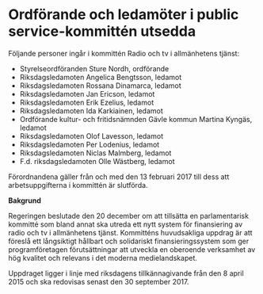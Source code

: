 # Ordförande och ledamöter i public service-kommittén utsedda

Följande personer ingår i kommittén Radio och tv i allmänhetens tjänst:

* Styrelseordföranden Sture Nordh, ordförande
* Riksdagsledamoten Angelica Bengtsson, ledamot
* Riksdagsledamoten Rossana Dinamarca, ledamot
* Riksdagsledamoten Jan Ericson, ledamot
* Riksdagsledamoten Erik Ezelius, ledamot
* Riksdagsledamoten Ida Karkiainen, ledamot
* Ordförande kultur\- och fritidsnämnden Gävle kommun Martina Kyngäs, ledamot
* Riksdagsledamoten Olof Lavesson, ledamot
* Riksdagsledamoten Per Lodenius, ledamot
* Riksdagsledamoten Niclas Malmberg, ledamot
* F.d. riksdagsledamoten Olle Wästberg, ledamot

Förordnandena gäller från och med den 13 februari 2017 till dess att arbetsuppgifterna i kommittén är slutförda.

**Bakgrund**

Regeringen beslutade den 20 december om att tillsätta en parlamentarisk kommitté som bland annat ska utreda ett nytt system för finansiering av radio och tv i allmänhetens tjänst. Kommitténs huvudsakliga uppdrag är att föreslå ett långsiktigt hållbart och solidariskt finansieringssystem som ger programföretagen förutsättningar att utveckla en oberoende verksamhet av hög kvalitet och relevans i det moderna medielandskapet.

Uppdraget ligger i linje med riksdagens tillkännagivande från den 8 april 2015 och ska redovisas senast den 30 september 2017\.
